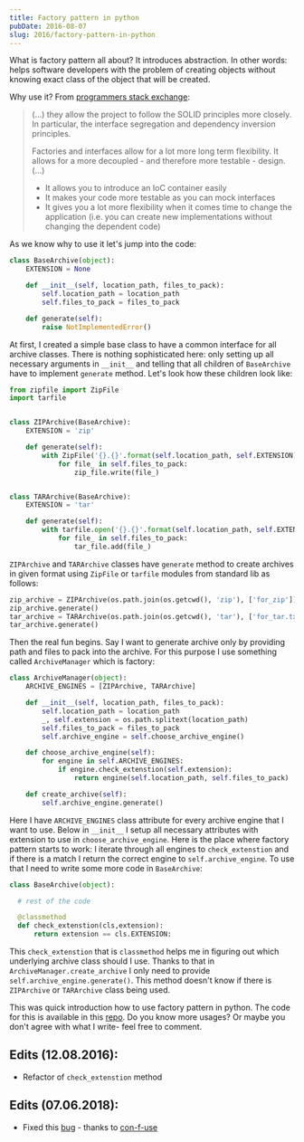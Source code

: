 ```yaml
---
title: Factory pattern in python
pubDate: 2016-08-07
slug: 2016/factory-pattern-in-python
---
```


What is factory pattern all about? It introduces abstraction. In other words: helps software developers with the problem of creating objects without knowing exact class of the object that will be created.

Why use it? From [programmers stack exchange](http://programmers.stackexchange.com/questions/253254/why-should-i-use-a-factory-class-instead-of-direct-object-construction):

> (...) they allow the project to follow the SOLID principles more
> closely. In particular, the interface segregation and dependency
> inversion principles.
>
> Factories and interfaces allow for a lot more long term flexibility.
> It allows for a more decoupled - and therefore more testable - design.
> (...)
>
> - It allows you to introduce an IoC container easily
> - It makes your code more testable as you can mock interfaces
> - It gives you a lot more flexibility when it comes time to change
>   the application (i.e. you can create new implementations without
>   changing the dependent code)

As we know why to use it let's jump into the code:

```python
class BaseArchive(object):
    EXTENSION = None

    def __init__(self, location_path, files_to_pack):
        self.location_path = location_path
        self.files_to_pack = files_to_pack

    def generate(self):
        raise NotImplementedError()
```

At first, I created a simple base class to have a common interface for all archive classes. There is nothing sophisticated here: only setting up all necessary arguments in `__init__` and telling that all children of `BaseArchive` have to implement `generate` method. Let's look how these children look like:

```python
from zipfile import ZipFile
import tarfile


class ZIPArchive(BaseArchive):
    EXTENSION = 'zip'

    def generate(self):
        with ZipFile('{}.{}'.format(self.location_path, self.EXTENSION), 'w') as zip_file:
            for file_ in self.files_to_pack:
                zip_file.write(file_)


class TARArchive(BaseArchive):
    EXTENSION = 'tar'

    def generate(self):
        with tarfile.open('{}.{}'.format(self.location_path, self.EXTENSION), 'w') as tar_file:
            for file_ in self.files_to_pack:
                tar_file.add(file_)
```

`ZIPArchive` and `TARArchive` classes have `generate` method to create archives in given format using `ZipFile` or `tarfile` modules from standard lib as follows:

```python
zip_archive = ZIPArchive(os.path.join(os.getcwd(), 'zip'), ['for_zip'])
zip_archive.generate()
tar_archive = TARArchive(os.path.join(os.getcwd(), 'tar'), ['for_tar.txt'])
tar_archive.generate()
```

Then the real fun begins. Say I want to generate archive only by providing path and files to pack into the archive. For this purpose I use something called `ArchiveManager` which is factory:

```python
class ArchiveManager(object):
    ARCHIVE_ENGINES = [ZIPArchive, TARArchive]

    def __init__(self, location_path, files_to_pack):
        self.location_path = location_path
        _, self.extension = os.path.splitext(location_path)
        self.files_to_pack = files_to_pack
        self.archive_engine = self.choose_archive_engine()

    def choose_archive_engine(self):
        for engine in self.ARCHIVE_ENGINES:
            if engine.check_extenstion(self.extension):
                return engine(self.location_path, self.files_to_pack)

    def create_archive(self):
        self.archive_engine.generate()
```

Here I have `ARCHIVE_ENGINES` class attribute for every archive engine that I want to use. Below in `__init__` I setup all necessary attributes with extension to use in `choose_archive_engine`. Here is the place where factory pattern starts to work: I iterate through all engines to `check_extenstion` and if there is a match I return the correct engine to `self.archive_engine`. To use that I need to write some more code in `BaseArchive`:

```python
class BaseArchive(object):

  # rest of the code

  @classmethod
  def check_extenstion(cls,extension):
      return extension == cls.EXTENSION:
```

This `check_extenstion` that is `classmethod` helps me in figuring out which underlying archive class should I use. Thanks to that in `ArchiveManager.create_archive` I only need to provide `self.archive_engine.generate()`. This method doesn't know if there is `ZIPArchive` or `TARArchive` class being used.

This was quick introduction how to use factory pattern in python. The code for this is available in this [repo](https://github.com/krzysztofzuraw/personal-blog-projects/tree/master/factory_pattern). Do you know more usages? Or maybe you don't agree with what I write- feel free to comment.

## Edits (12.08.2016):

- Refactor of `check_extenstion` method

## Edits (07.06.2018):

- Fixed this [bug](https://github.com/krzysztofzuraw/blog-projects/issues/1) - thanks to [con-f-use](https://github.com/con-f-use)
